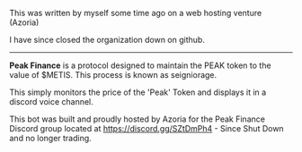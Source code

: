 This was written by myself some time ago on a web hosting venture (Azoria)

I have since closed the organization down on github.

---

**Peak Finance** is a protocol designed to maintain the PEAK token to the value of $METIS. This process is known as seigniorage.

This simply monitors the price of the 'Peak' Token and displays it in a discord voice channel.

This bot was built and proudly hosted by Azoria for the Peak Finance Discord group located at https://discord.gg/SZtDmPh4 - Since Shut Down and no longer trading.
